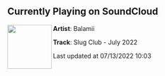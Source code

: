 ## Currently Playing on SoundCloud

[<img align="left" width="100" src="https://i1.sndcdn.com/artworks-DrvmIc7wjZ3RW7O2-quRU3w-t500x500.jpg">](https://soundcloud.com/balamii/slug-club-july-2022)

**Artist**: Balamii 

**Track**: Slug Club - July 2022

Last updated at 07/13/2022 10:03
